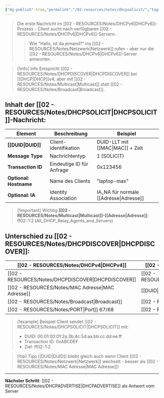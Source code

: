 ```yaml
---
{"dg-publish":true,"permalink":"/02-resources/notes/dhcpsolicit/","tags":["informatik/netzwerk/ip/ipv6"],"noteIcon":"","updated":"2025-10-29T12:59:05.204+01:00"}
---
```


>Die erste Nachricht im [[02 - RESOURCES/Notes/DHCPv6\|DHCPv6]]-Prozess - Client sucht nach verfügbaren [[02 - RESOURCES/Notes/DHCPv6\|DHCPv6]]-Servern.
>>Wie "Hallo, ist da jemand?" ins [[02 - RESOURCES/Notes/Netzwerk\|Netzwerk]] rufen - aber nur die [[02 - RESOURCES/Notes/DHCPv6\|DHCPv6]]-Server antworten.

>[!info] Info
>Entspricht [[02 - RESOURCES/Notes/DHCPDISCOVER\|DHCPDISCOVER]] bei [[DHCP\|DHCP]]v4, aber mit [[02 - RESOURCES/Notes/Multicast\|Multicast]] statt [[02 - RESOURCES/Notes/Broadcast\|Broadcast]].

## Inhalt der [[02 - RESOURCES/Notes/DHCPSOLICIT\|DHCPSOLICIT]]-Nachricht:

| Element | Beschreibung | Beispiel |
|---------|--------------|----------|
| **[[DUID\|DUID]]** | Client-Identifikation | DUID-LLT mit [[MAC\|MAC]] + Zeit |
| **Message Type** | Nachrichtentyp | 1 (SOLICIT) |
| **Transaction ID** | Eindeutige ID für Anfrage | 0x123456 |
| **Optional: Hostname** | Name des Clients | "laptop-max" |
| **Optional: IA** | Identity Association | IA_NA für normale [[Adresse\|Adresse]] |

>[!important] Wichtig
>**[[02 - RESOURCES/Notes/Multicast\|Multicast]]-[[Adresse\|Adresse]]**: ff02::1:2 (All_DHCP_Relay_Agents_and_Servers)

## Unterschied zu [[02 - RESOURCES/Notes/DHCPDISCOVER\|DHCPDISCOVER]]:

| [[02 - RESOURCES/Notes/DHCPv4\|DHCPv4]]       | [[02 - RESOURCES/Notes/DHCPv6\|DHCPv6]]       |
| ---------------- | ---------------- |
| [[02 - RESOURCES/Notes/DHCPDISCOVER\|DHCPDISCOVER]] | [[02 - RESOURCES/Notes/DHCPSOLICIT\|DHCPSOLICIT]]  |
| [[02 - RESOURCES/Notes/MAC Adresse\|MAC Adresse]]  | [[DUID\|DUID]]         |
| [[02 - RESOURCES/Notes/Broadcast\|Broadcast]]    | [[02 - RESOURCES/Notes/Multicast\|Multicast]]    |
| [[02 - RESOURCES/Notes/PORT\|Port]] 67/68   | [[02 - RESOURCES/Notes/PORT\|Port]] 546/547 |

>[!example] Beispiel
>Client sendet [[02 - RESOURCES/Notes/DHCPSOLICIT\|DHCPSOLICIT]] mit:
>- DUID: 00:01:00:01:2a:3b:4c:5d:aa:bb:cc:dd:ee:ff
>- Transaction ID: 0xABCDEF
>- Ziel: ff02::1:2

>[!tip] Tipp
>[[DUID\|DUID]] bleibt gleich auch wenn Client [[02 - RESOURCES/Notes/Netzwerk\|Netzwerk]] wechselt - besser als [[02 - RESOURCES/Notes/MAC Adresse\|MAC Adresse]]!

---

**Nächster Schritt**: [[02 - RESOURCES/Notes/DHCPADVERTISE\|DHCPADVERTISE]] als Antwort vom Server

